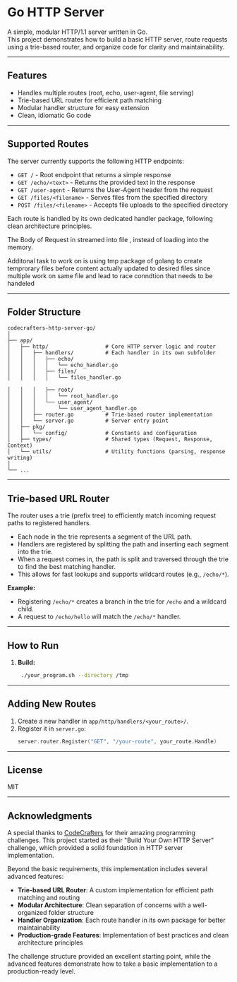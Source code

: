 # Go HTTP Server

A simple, modular HTTP/1.1 server written in Go.  
This project demonstrates how to build a basic HTTP server, route requests using a trie-based router, and organize code for clarity and maintainability.

---

## Features

- Handles multiple routes (root, echo, user-agent, file serving)
- Trie-based URL router for efficient path matching
- Modular handler structure for easy extension
- Clean, idiomatic Go code

---

## Supported Routes

The server currently supports the following HTTP endpoints:

- `GET /` - Root endpoint that returns a simple response
- `GET /echo/<text>` - Returns the provided text in the response
- `GET /user-agent` - Returns the User-Agent header from the request
- `GET /files/<filename>` - Serves files from the specified directory
- `POST /files/<filename>` - Accepts file uploads to the specified directory 

Each route is handled by its own dedicated handler package, following clean architecture principles.

The  Body of Request in streamed into file , instead of loading into the memory.


Additonal task to work on is  using tmp package of golang to create temprorary files before content actually  updated to desired files since multiple  work on same file and lead to race conndtion that needs to be handeled

---

## Folder Structure

```
codecrafters-http-server-go/
│
├── app/
│   ├── http/                  # Core HTTP server logic and router
│   │   ├── handlers/          # Each handler in its own subfolder
│   │   │   ├── echo/
│   │   │   │   └── echo_handler.go
│   │   │   ├── files/
│   │   │   │   └── files_handler.go

│   │   │   ├── root/
│   │   │   │   └── root_handler.go
│   │   │   └── user_agent/
│   │   │       └── user_agent_handler.go
│   │   ├── router.go          # Trie-based router implementation
│   │   └── server.go          # Server entry point
│   ├── pkg/
│   │   └── config/            # Constants and configuration
│   ├── types/                 # Shared types (Request, Response, Context)
│   └── utils/                 # Utility functions (parsing, response writing)
│
└── ...
```

---

## Trie-based URL Router

The router uses a trie (prefix tree) to efficiently match incoming request paths to registered handlers.  
- Each node in the trie represents a segment of the URL path.
- Handlers are registered by splitting the path and inserting each segment into the trie.
- When a request comes in, the path is split and traversed through the trie to find the best matching handler.
- This allows for fast lookups and supports wildcard routes (e.g., `/echo/*`).

**Example:**
- Registering `/echo/*` creates a branch in the trie for `/echo` and a wildcard child.
- A request to `/echo/hello` will match the `/echo/*` handler.

---


## How to Run

1. **Build:**
   ```sh
    ./your_program.sh --directory /tmp
   ```

---

## Adding New Routes

1. Create a new handler in `app/http/handlers/<your_route>/`.
2. Register it in `server.go`:
   ```go
   server.router.Register("GET", "/your-route", your_route.Handle)
   ```

---

## License

MIT

---

## Acknowledgments

A special thanks to [CodeCrafters](https://app.codecrafters.io/catalog) for their amazing programming challenges. This project started as their "Build Your Own HTTP Server" challenge, which provided a solid foundation in HTTP server implementation.

Beyond the basic requirements, this implementation includes several advanced features:

- **Trie-based URL Router**: A custom implementation for efficient path matching and routing
- **Modular Architecture**: Clean separation of concerns with a well-organized folder structure
- **Handler Organization**: Each route handler in its own package for better maintainability
- **Production-grade Features**: Implementation of best practices and clean architecture principles

The challenge structure provided an excellent starting point, while the advanced features demonstrate how to take a basic implementation to a production-ready level.
